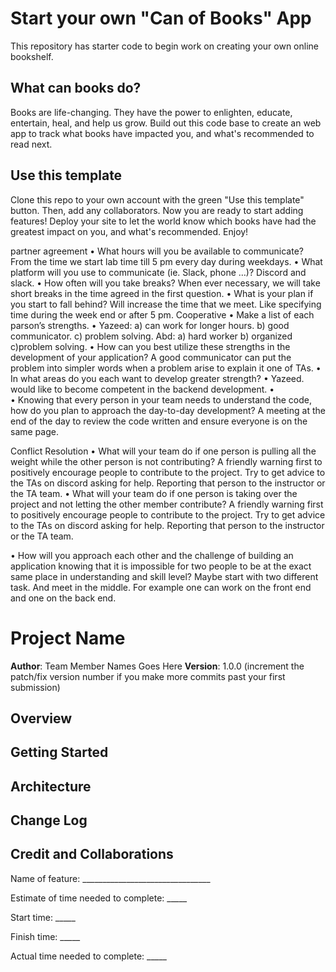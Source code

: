 # Start your own "Can of Books" App

This repository has starter code to begin work on creating your own online bookshelf.

## What can books do?

Books are life-changing. They have the power to enlighten, educate, entertain, heal, and help us grow. Build out this code base to create an web app to track what books have impacted you, and what's recommended to read next.

## Use this template

Clone this repo to your own account with the green "Use this template" button. Then, add any collaborators. Now you are ready to start adding features! Deploy your site to let the world know which books have had the greatest impact on you, and what's recommended. Enjoy!

partner agreement
•	What hours will you be available to communicate?
From the time we start lab time till 5 pm every day during weekdays.
•	What platform will you use to communicate (ie. Slack, phone …)?
Discord and slack.
•	How often will you take breaks?
When ever necessary, we will take short breaks in the time agreed in the first question.
•	What is your plan if you start to fall behind?
Will increase the time that we meet. Like specifying time during the week end or after 5 pm.
Cooperative
•	Make a list of each parson’s strengths.
•	Yazeed:
 	a) can work for longer hours. 
b)  good communicator.
c) problem solving. 
Abd:
a) hard worker
b) organized
c)problem solving. 
•	How can you best utilize these strengths in the development of your application?
A good communicator can put the problem into simpler words when a problem arise to explain it one of TAs. 
•	In what areas do you each want to develop greater strength?
•	Yazeed. would like to become competent in the backend development. 
•	
•	Knowing that every person in your team needs to understand the code, how do you plan to approach the day-to-day development?
A meeting at the end of the day to review the code written and ensure everyone is on the same page. 



Conflict Resolution
•	What will your team do if one person is pulling all the weight while the other person is not contributing?
A friendly warning first to positively encourage people to contribute to the project. Try to get advice to the TAs on discord asking for help. Reporting that person to the instructor or the TA team. 
•	What will your team do if one person is taking over the project and not letting the other member contribute?
A friendly warning first to positively encourage people to contribute to the project. Try to get advice to the TAs on discord asking for help. Reporting that person to the instructor or the TA team. 


•	How will you approach each other and the challenge of building an application knowing that it is impossible for two people to be at the exact same place in understanding and skill level?
Maybe start with two different task. And meet in the middle. For example one can work on the front end and one on the back end.


# Project Name

**Author**: Team Member Names Goes Here
**Version**: 1.0.0 (increment the patch/fix version number if you make more commits past your first submission)

## Overview
<!-- Provide a high level overview of what this application is and why you are building it, beyond the fact that it's an assignment for this class. (i.e. What's your problem domain?) -->

## Getting Started
<!-- What are the steps that a user must take in order to build this app on their own machine and get it running? -->

## Architecture
<!-- Provide a detailed description of the application design. What technologies (languages, libraries, etc) you're using, and any other relevant design information. -->

## Change Log
<!-- Use this area to document the iterative changes made to your application as each feature is successfully implemented. Use time stamps. Here's an example:

01-01-2001 4:59pm - Application now has a fully-functional express server, with a GET route for the location resource. -->

## Credit and Collaborations
<!-- Give credit (and a link) to other people or resources that helped you build this application. -->

Name of feature: ________________________________

Estimate of time needed to complete: _____

Start time: _____

Finish time: _____

Actual time needed to complete: _____